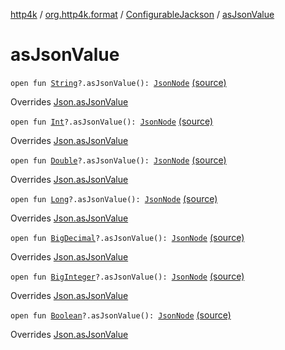 [http4k](../../index.md) / [org.http4k.format](../index.md) / [ConfigurableJackson](index.md) / [asJsonValue](./as-json-value.md)

# asJsonValue

`open fun `[`String`](https://kotlinlang.org/api/latest/jvm/stdlib/kotlin/-string/index.html)`?.asJsonValue(): `[`JsonNode`](https://fasterxml.github.io/jackson-databind/javadoc/2.9/com/fasterxml/jackson/databind/JsonNode.html) [(source)](https://github.com/http4k/http4k/blob/master/http4k-format-jackson/src/main/kotlin/org/http4k/format/ConfigurableJackson.kt#L37)

Overrides [Json.asJsonValue](../-json/as-json-value.md)


`open fun `[`Int`](https://kotlinlang.org/api/latest/jvm/stdlib/kotlin/-int/index.html)`?.asJsonValue(): `[`JsonNode`](https://fasterxml.github.io/jackson-databind/javadoc/2.9/com/fasterxml/jackson/databind/JsonNode.html) [(source)](https://github.com/http4k/http4k/blob/master/http4k-format-jackson/src/main/kotlin/org/http4k/format/ConfigurableJackson.kt#L38)

Overrides [Json.asJsonValue](../-json/as-json-value.md)


`open fun `[`Double`](https://kotlinlang.org/api/latest/jvm/stdlib/kotlin/-double/index.html)`?.asJsonValue(): `[`JsonNode`](https://fasterxml.github.io/jackson-databind/javadoc/2.9/com/fasterxml/jackson/databind/JsonNode.html) [(source)](https://github.com/http4k/http4k/blob/master/http4k-format-jackson/src/main/kotlin/org/http4k/format/ConfigurableJackson.kt#L39)

Overrides [Json.asJsonValue](../-json/as-json-value.md)


`open fun `[`Long`](https://kotlinlang.org/api/latest/jvm/stdlib/kotlin/-long/index.html)`?.asJsonValue(): `[`JsonNode`](https://fasterxml.github.io/jackson-databind/javadoc/2.9/com/fasterxml/jackson/databind/JsonNode.html) [(source)](https://github.com/http4k/http4k/blob/master/http4k-format-jackson/src/main/kotlin/org/http4k/format/ConfigurableJackson.kt#L40)

Overrides [Json.asJsonValue](../-json/as-json-value.md)


`open fun `[`BigDecimal`](https://docs.oracle.com/javase/9/docs/api/java/math/BigDecimal.html)`?.asJsonValue(): `[`JsonNode`](https://fasterxml.github.io/jackson-databind/javadoc/2.9/com/fasterxml/jackson/databind/JsonNode.html) [(source)](https://github.com/http4k/http4k/blob/master/http4k-format-jackson/src/main/kotlin/org/http4k/format/ConfigurableJackson.kt#L41)

Overrides [Json.asJsonValue](../-json/as-json-value.md)


`open fun `[`BigInteger`](https://docs.oracle.com/javase/9/docs/api/java/math/BigInteger.html)`?.asJsonValue(): `[`JsonNode`](https://fasterxml.github.io/jackson-databind/javadoc/2.9/com/fasterxml/jackson/databind/JsonNode.html) [(source)](https://github.com/http4k/http4k/blob/master/http4k-format-jackson/src/main/kotlin/org/http4k/format/ConfigurableJackson.kt#L42)

Overrides [Json.asJsonValue](../-json/as-json-value.md)


`open fun `[`Boolean`](https://kotlinlang.org/api/latest/jvm/stdlib/kotlin/-boolean/index.html)`?.asJsonValue(): `[`JsonNode`](https://fasterxml.github.io/jackson-databind/javadoc/2.9/com/fasterxml/jackson/databind/JsonNode.html) [(source)](https://github.com/http4k/http4k/blob/master/http4k-format-jackson/src/main/kotlin/org/http4k/format/ConfigurableJackson.kt#L43)

Overrides [Json.asJsonValue](../-json/as-json-value.md)

